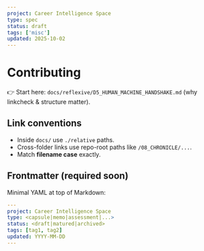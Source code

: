 ```yaml
---
project: Career Intelligence Space
type: spec
status: draft
tags: ['misc']
updated: 2025-10-02
---
```


# Contributing

👉 Start here: `docs/reflexive/D5_HUMAN_MACHINE_HANDSHAKE.md` (why linkcheck & structure matter).

## Link conventions
- Inside `docs/` use `./relative` paths.
- Cross-folder links use repo-root paths like `/08_CHRONICLE/...`.
- Match **filename case** exactly.

## Frontmatter (required soon)
Minimal YAML at top of Markdown:
```yaml
---
project: Career Intelligence Space
type: <capsule|memo|assessment|...>
status: <draft|matured|archived>
tags: [tag1, tag2]
updated: YYYY-MM-DD
---
```
